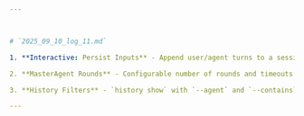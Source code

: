 ```yaml
---



# `2025_09_10_log_11.md`

1. **Interactive: Persist Inputs** - Append user/agent turns to a session file for later replay.

2. **MasterAgent Rounds** - Configurable number of rounds and timeouts per round.

3. **History Filters** - `history show` with `--agent` and `--contains` filters.

---
```


